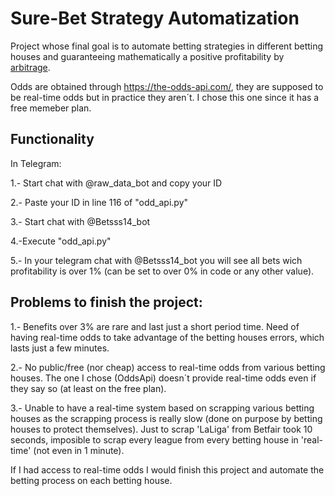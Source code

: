 # Sure-Bet Strategy Automatization

Project whose final goal is to automate betting strategies in different betting houses and guaranteeing mathematically a positive profitability by [arbitrage](https://en.wikipedia.org/wiki/Arbitrage). 

Odds are obtained through https://the-odds-api.com/, they are supposed to be real-time odds but in practice they aren´t. I chose this one since it has a free memeber plan.

## Functionality

In Telegram:

1.- Start chat with @raw_data_bot and copy your ID

2.- Paste your ID in line 116 of "odd_api.py"

3.- Start chat with @Betsss14_bot

4.-Execute "odd_api.py"

5.- In your telegram chat with @Betsss14_bot you will see all bets wich profitability is over 1% (can be set to over 0% in code or any other value).



## Problems to finish the project:

1.- Benefits over 3% are rare and last just a short period time. Need of having real-time odds to take advantage of the betting houses errors, which lasts just a few minutes.

2.- No public/free (nor cheap) access to real-time odds from various betting houses. The one I chose (OddsApi) doesn´t provide real-time odds even if they say so (at least on the free plan).

3.- Unable to have a real-time system based on scrapping various betting houses as the scrapping process is really slow (done on purpose by betting houses to protect themselves). Just to scrap 'LaLiga' from Betfair took 10 seconds, imposible to scrap every league from every betting house in 'real-time' (not even in 1 minute).


If I had access to real-time odds I would finish this project and  automate the betting process on each betting house.
